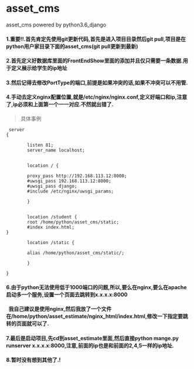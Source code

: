 # asset_cms
asset_cms powered by python3.6_django

#### 1.重要!!.首先肯定先使用git更新代码,首先是进入项目目录然后git pull,项目是在python用户家目录下面的asset_cms(git pull更新到最新)
#### 2.首先定义好数据库里面的FrontEndShow里面的添加并且仅只需要一条数据.用于定义展示给学生的ip地址
#### 3.然后记得去修改PortType的端口,前提是如果冲突的话,如果不冲突可以不用管.
#### 4.手动去定义nginx配置位置,就是/etc/nginx/nginx.conf,定义好端口和ip,注意了,ip必须和上面第一个一一对应.不然就出错了.
> 具体事例
```nginx
 server
{

        listen 81;
        server_name localhost;


        location / {

        proxy_pass http://192.168.113.12:8000;
        #uwsgi_pass 192.168.113.12:8000;
        #uwsgi_pass django;
        #include /etc/nginx/uwsgi_params;

        }


        location /student {
        root /home/python/asset_cms/static;
        #index index.html;
}

        location /static {

        alias /home/python/asset_cms/static/;

        }

}
``` 

#### 6.由于python无法使用低于1000端口的问题,所以,要么在nginx,要么在apache启动多一个服务,设置一个页面去跳转到x.x.x.x:8000
####   我自己建议是使用nginx,然后我放了一个文件在/home/python/asset_estimate/nginx_html/index.html,修改一下指定要跳转的页面就可以了.
#### 7.最后是启动项目,先cd到asset_estimate里面,然后直接python mange.py runserver x.x.x.x:8000,注意,前面的ip也是和前面的2,4,5一样的ip地址.
#### 8.暂时没有想到其他了.!
